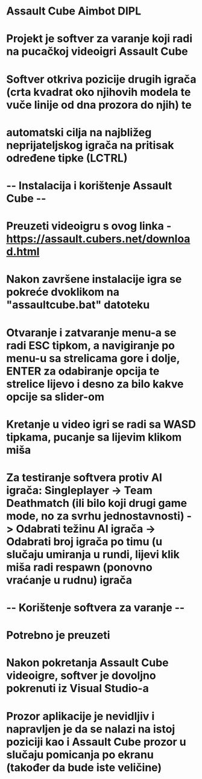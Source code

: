 # Assault Cube Aimbot DIPL
# Projekt je softver za varanje koji radi na pucačkoj videoigri Assault Cube
# Softver otkriva pozicije drugih igrača (crta kvadrat oko njihovih modela te vuče linije od dna prozora do njih) te
# automatski cilja na najbližeg neprijateljskog igrača na pritisak određene tipke (LCTRL)

# -- Instalacija i korištenje Assault Cube --
# Preuzeti videoigru s ovog linka - https://assault.cubers.net/download.html 
# Nakon završene instalacije igra se pokreće dvoklikom na "assaultcube.bat" datoteku
# Otvaranje i zatvaranje menu-a se radi ESC tipkom, a navigiranje po menu-u sa strelicama gore i dolje, ENTER za odabiranje opcija te strelice lijevo i desno za bilo kakve opcije sa slider-om
# Kretanje u video igri se radi sa WASD tipkama, pucanje sa lijevim klikom miša
# Za testiranje softvera protiv AI igrača: Singleplayer -> Team Deathmatch (ili bilo koji drugi game mode, no za svrhu jednostavnosti) -> Odabrati težinu AI igrača -> Odabrati broj igrača po timu (u slučaju umiranja u rundi, lijevi klik miša radi respawn (ponovno vraćanje u rudnu) igrača

# -- Korištenje softvera za varanje --
# Potrebno je preuzeti 
# Nakon pokretanja Assault Cube videoigre, softver je dovoljno pokrenuti iz Visual Studio-a
# Prozor aplikacije je nevidljiv i napravljen je da se nalazi na istoj poziciji kao i Assault Cube prozor u slučaju pomicanja po ekranu (također da bude iste veličine)

